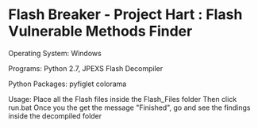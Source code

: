 # Flash Breaker - Project Hart : Flash Vulnerable Methods Finder 

Operating System:
Windows

Programs: 
Python 2.7, 
JPEXS Flash Decompiler 

Python Packages:
pyfiglet
colorama

Usage:
Place all the Flash files inside the Flash_Files folder
Then click run.bat
Once you the get the message "Finished", go and see the findings inside the decompiled folder 

